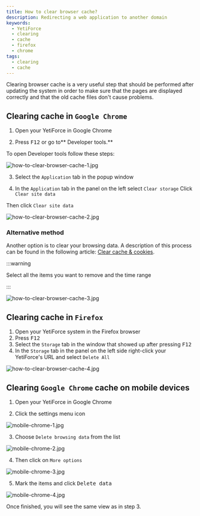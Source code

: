 ```yaml
---
title: How to clear browser cache?
description: Redirecting a web application to another domain
keywords:
  - YetiForce
  - clearing
  - cache
  - firefox
  - chrome
tags:
  - clearing
  - cache
---
```


Clearing browser cache is a very useful step that should be performed after updating the system in order to make sure that the pages are displayed correctly and that the old cache files don't cause problems.

## Clearing cache in `Google Chrome`

1. Open your YetiForce in Google Chrome

2. Press <kbd>F12</kbd> or go to\*\* Developer tools.\*\*

  To open Developer tools follow these steps:

  ![how-to-clear-browser-cache-1.jpg](how-to-clear-browser-cache-1.jpg)

3. Select the `Application` tab in the popup window

4. In the `Application` tab in the panel on the left select `Clear storage`
  Click `Clear site data`

  Then click `Clear site data`

![how-to-clear-browser-cache-2.jpg](how-to-clear-browser-cache-2.jpg)

### Alternative method

Another option is to clear your browsing data. A description of this process can be found in the following article: [Clear cache & cookies](https://support.google.com/accounts/answer/32050).

:::warning

Select all the items you want to remove and the time range

:::

![how-to-clear-browser-cache-3.jpg](how-to-clear-browser-cache-3.jpg)

## Clearing cache in `Firefox`

1. Open your YetiForce system in the Firefox browser
2. Press <kbd>F12</kbd>
3. Select the `Storage` tab in the window that showed up after pressing <kbd>F12</kbd>
4. In the `Storage` tab in the panel on the left side right-click your YetiForce's URL and select `Delete All`

![how-to-clear-browser-cache-4.jpg](how-to-clear-browser-cache-4.jpg)

## Clearing `Google Chrome` cache on mobile devices

1. Open your YetiForce in Google Chrome

2. Click the settings menu icon

  ![mobile-chrome-1.jpg](mobile-chrome-1.jpg)

3. Choose `Delete browsing data` from the list

  ![mobile-chrome-2.jpg](mobile-chrome-2.jpg)

4. Then click on `More options`

  ![mobile-chrome-3.jpg](mobile-chrome-3.jpg)

5. Mark the items and click <kbd>Delete data</kbd>

  ![mobile-chrome-4.jpg](mobile-chrome-4.jpg)

  Once finished, you will see the same view as in step 3.
